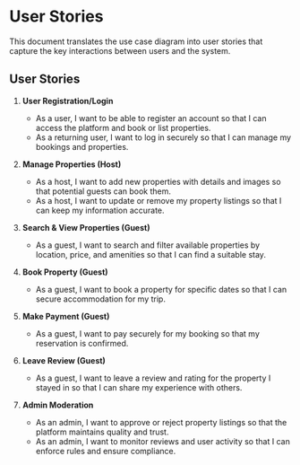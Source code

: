 # User Stories

This document translates the use case diagram into user stories that capture the key interactions between users and the system.

## User Stories

1. **User Registration/Login**
   - As a user, I want to be able to register an account so that I can access the platform and book or list properties.
   - As a returning user, I want to log in securely so that I can manage my bookings and properties.

2. **Manage Properties (Host)**
   - As a host, I want to add new properties with details and images so that potential guests can book them.
   - As a host, I want to update or remove my property listings so that I can keep my information accurate.

3. **Search & View Properties (Guest)**
   - As a guest, I want to search and filter available properties by location, price, and amenities so that I can find a suitable stay.

4. **Book Property (Guest)**
   - As a guest, I want to book a property for specific dates so that I can secure accommodation for my trip.

5. **Make Payment (Guest)**
   - As a guest, I want to pay securely for my booking so that my reservation is confirmed.

6. **Leave Review (Guest)**
   - As a guest, I want to leave a review and rating for the property I stayed in so that I can share my experience with others.

7. **Admin Moderation**
   - As an admin, I want to approve or reject property listings so that the platform maintains quality and trust.
   - As an admin, I want to monitor reviews and user activity so that I can enforce rules and ensure compliance.

